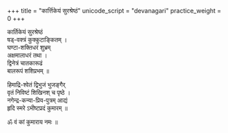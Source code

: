 +++
title = "कार्त्तिकेयं सुरश्रेष्ठं"
unicode_script = "devanagari"
practice_weight = 0
+++

कार्तिकेयं सुरश्रेष्ठं  
षड्-वक्त्रं कुक्कुटाङ्कितम् ।  
घण्टा-शक्तिधरं शुभ्रम्  
अक्षमालाधरं तथा ।  
द्विनेत्रं चातकारूढं  
बालरूपं शशिप्रभम् ॥  

हिमाद्रि-श्वेतं द्विभुजं भुजङ्गैर्  
वृतं निविष्टं शिखिनश् च पृष्ठे ।  
नगेन्द्र-कन्या-प्रिय-पुत्रम् आद्यं  
हृदि स्मरे ऽभीष्टप्रदं कुमारम् ॥ 

ॐ वं कां कुमाराय नमः ॥